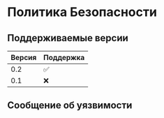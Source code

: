 # Политика Безопасности

## Поддерживаемые версии

|  Версия  | Поддержка          |
| -------  | ------------------ |
|   0.2   | :white_check_mark: |
|   0.1    |        :x:         |

## Сообщение об уязвимости
